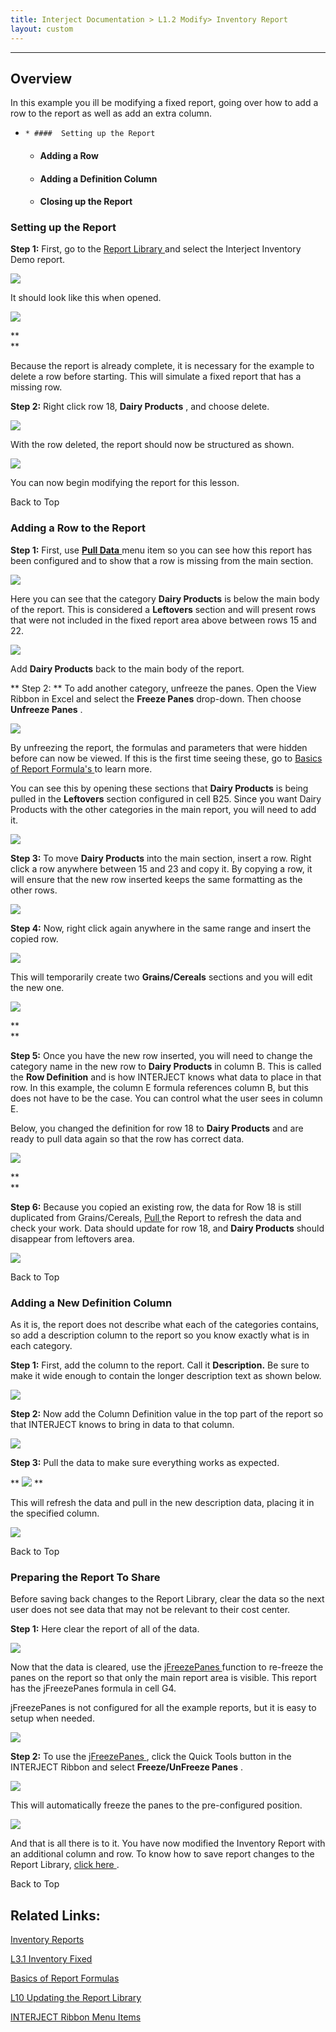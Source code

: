 ```yaml
---
title: Interject Documentation > L1.2 Modify> Inventory Report
layout: custom
---
```

* * *

##  **Overview**

In this example you ill be modifying a fixed report, going over how to add a row to the report as well as add an extra column. 

  *     * ####  Setting up the Report 

    * ####  Adding a Row 

    * ####  Adding a Definition Column 

    * ####  Closing up the Report 




###  Setting up the Report 

**Step 1:** First, go to the [ Report Library ](/wAbout/Report-Library-Basics_61702517.html) and select the Interject Inventory Demo report. 

![](attachments/128429185/129012106.png)

  


It should look like this when opened. 

![](attachments/128429185/128487782.png)

**  
**

Because the report is already complete, it is necessary for the example to delete a row before starting. This will simulate a fixed report that has a missing row. 

**Step 2:** Right click row 18, **Dairy Products** , and choose delete. 

![](attachments/128429185/128494299.png)

  


With the row deleted, the report should now be structured as shown. 

![](attachments/128429185/128463111.png)

  


You can now begin modifying the report for this lesson. 

Back to Top 

###  Adding a Row to the Report 

**Step 1:** First, use [ **Pull Data** ](https://interject.atlassian.net/wiki/display/ID/Interject+Ribbon+Menu+Items#InterjectRibbonMenuItems-PullData) menu item so you can see how this report has been configured and to show that a row is missing from the main section. 

![](attachments/128429185/128509994.png)

  


Here you can see that the category **Dairy Products** is below the main body of the report. This is considered a **Leftovers** section and will present rows that were not included in the fixed report area above between rows 15 and 22. 

![](attachments/128429185/128463268.png)

  


Add **Dairy Products** back to the main body of the report. 

** Step 2:  ** To add another category, unfreeze the panes. Open the View Ribbon in Excel and select the **Freeze Panes** drop-down. Then choose **Unfreeze Panes** . 

![](attachments/128429185/128463293.png)

  


By unfreezing the report, the formulas and parameters that were hidden before can now be viewed. If this is the first time seeing these, go to [ Basics of Report Formula's ](https://interject.atlassian.net/wiki/display/ID/Basics+of+Report+Formulas) to learn more. 

You can see this by opening these sections that **Dairy Products** is being pulled in the **Leftovers** section configured in cell B25. Since you want Dairy Products with the other categories in the main report, you will need to add it. 

![](attachments/128429185/128463332.png?width=880)

  


**Step 3:** To move **Dairy Products** into the main section, insert a row. Right click a row anywhere between 15 and 23 and copy it.  By copying a row, it will ensure that the new row inserted keeps the same formatting as the other rows. 

![](attachments/128429185/128494351.png)   


  


**Step 4:** Now, right click again anywhere in the same range and insert the copied row.   


![](attachments/128429185/128494398.png)

  


This will temporarily create two **Grains/Cereals** sections and you will edit the new one. 

![](attachments/128429185/128487333.png)

**  
**

**Step 5:** Once you have the new row inserted, you will need to change the category name in the new row to **Dairy Products** in column B. This is called the **Row Definition** and is how INTERJECT knows what data to place in that row. In this example, the column E formula references column B, but this does not have to be the case. You can control what the user sees in column E. 

Below, you changed the definition for row 18 to **Dairy Products** and are ready to pull data again so that the row has correct data. 

![](attachments/128429185/128487378.png)

**  
**

**Step 6:** Because you copied an existing row, the data for Row 18 is still duplicated from Grains/Cereals, [ Pull ](https://interject.atlassian.net/wiki/display/ID/INTERJECT+Add-In+Menu+Items#INTERJECTAdd-InMenuItems-PullData) the Report to refresh the data and check your work. Data should update for row 18, and **Dairy Products** should disappear from leftovers area. 

![](attachments/128429185/128487447.png)   


Back to Top 

###  Adding a New Definition Column 

As it is, the report does not describe what each of the categories contains, so add a description column to the report so you know exactly what is in each category. 

**Step 1:** First, add the column to the report. Call it **Description.** Be sure to make it wide enough to contain the longer description text as shown below. 

![](attachments/128429185/128593093.png)

  


**Step 2:** Now add the Column Definition value in the top part of the report so that INTERJECT knows to bring in data to that column. 

![](attachments/128429185/128593158.png)

  


**Step 3:** Pull the data to make sure everything works as expected. 

** ![](attachments/128429185/128781487.png) **

  


This will refresh the data and pull in the new description data, placing it in the specified column. 

![](attachments/128429185/128594005.png)

Back to Top 

###  Preparing the Report To Share 

Before saving back changes to the Report Library, clear the data so the next user does not see data that may not be relevant to their cost center. 

**Step 1:** Here clear the report of all of the data. 

![](attachments/128429185/129012288.png)

  


Now that the data is cleared, use the [ jFreezePanes ](/wIndex/128552956.html) function to re-freeze the panes on the report so that only the main report area is visible. This report has the jFreezePanes formula in cell G4. 

jFreezePanes is not configured for all the example reports, but it is easy to setup when needed. 

![](attachments/128429185/128552501.png)

  


**Step 2:** To use the [ jFreezePanes ](/wIndex/128552956.html) , click the Quick Tools button in the INTERJECT Ribbon and select **Freeze/UnFreeze Panes** . 

![](attachments/128429185/129012329.png)

  


This will automatically freeze the panes to the pre-configured position. 

![](attachments/128429185/128552850.png)

  


And that is all there is to it. You have now modified the Inventory Report with an additional column and row. To know how to save report changes to the Report Library, [ click here ](https://interject.atlassian.net/wiki/display/ID/Updating+the+Report+Library) . 

Back to Top 

##  Related Links: 

[ Inventory Reports ](/wAbout/Inventory-Reports_128091499.html)

[ L3.1 Inventory Fixed ](/wGetStarted/L3.1-Inventory-Fixed_128429456.html)

[ Basics of Report Formulas ](/wAbout/Basics-of-Report-Formulas_61702189.html)

[ L10 Updating the Report Library ](/wGetStarted/L10-Updating-the-Report-Library_62849583.html)

[ INTERJECT Ribbon Menu Items ](/wPortal/INTERJECT-Ribbon-Menu-Items_83689479.html)
